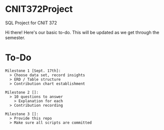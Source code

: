 # CNIT372Project
SQL Project for CNIT 372

Hi there! Here's our basic to-do. This will be updated as we get through the semester.


# To-Do
```
Milestone 1 [Sept. 17th]:
  > Choose data set, record insights
  > ERD / Table structure
  > Contribution chart establishment
```

```
Milestone 2 []:
  > 10 questions to answer
    > Explanation for each
  > Contribution recording
```

```
Milestone 3 []:
  > Provide this repo
  > Make sure all scripts are committed
```
